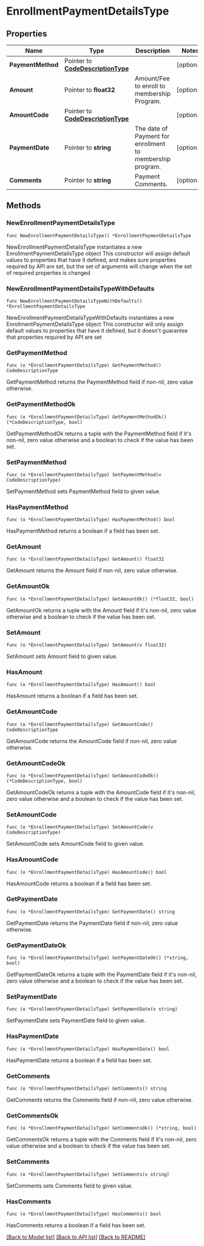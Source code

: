 # EnrollmentPaymentDetailsType

## Properties

Name | Type | Description | Notes
------------ | ------------- | ------------- | -------------
**PaymentMethod** | Pointer to [**CodeDescriptionType**](CodeDescriptionType.md) |  | [optional] 
**Amount** | Pointer to **float32** | Amount/Fee to enroll to membership Program. | [optional] 
**AmountCode** | Pointer to [**CodeDescriptionType**](CodeDescriptionType.md) |  | [optional] 
**PaymentDate** | Pointer to **string** | The date of Payment for enrollment to membership program. | [optional] 
**Comments** | Pointer to **string** | Payment Comments. | [optional] 

## Methods

### NewEnrollmentPaymentDetailsType

`func NewEnrollmentPaymentDetailsType() *EnrollmentPaymentDetailsType`

NewEnrollmentPaymentDetailsType instantiates a new EnrollmentPaymentDetailsType object
This constructor will assign default values to properties that have it defined,
and makes sure properties required by API are set, but the set of arguments
will change when the set of required properties is changed

### NewEnrollmentPaymentDetailsTypeWithDefaults

`func NewEnrollmentPaymentDetailsTypeWithDefaults() *EnrollmentPaymentDetailsType`

NewEnrollmentPaymentDetailsTypeWithDefaults instantiates a new EnrollmentPaymentDetailsType object
This constructor will only assign default values to properties that have it defined,
but it doesn't guarantee that properties required by API are set

### GetPaymentMethod

`func (o *EnrollmentPaymentDetailsType) GetPaymentMethod() CodeDescriptionType`

GetPaymentMethod returns the PaymentMethod field if non-nil, zero value otherwise.

### GetPaymentMethodOk

`func (o *EnrollmentPaymentDetailsType) GetPaymentMethodOk() (*CodeDescriptionType, bool)`

GetPaymentMethodOk returns a tuple with the PaymentMethod field if it's non-nil, zero value otherwise
and a boolean to check if the value has been set.

### SetPaymentMethod

`func (o *EnrollmentPaymentDetailsType) SetPaymentMethod(v CodeDescriptionType)`

SetPaymentMethod sets PaymentMethod field to given value.

### HasPaymentMethod

`func (o *EnrollmentPaymentDetailsType) HasPaymentMethod() bool`

HasPaymentMethod returns a boolean if a field has been set.

### GetAmount

`func (o *EnrollmentPaymentDetailsType) GetAmount() float32`

GetAmount returns the Amount field if non-nil, zero value otherwise.

### GetAmountOk

`func (o *EnrollmentPaymentDetailsType) GetAmountOk() (*float32, bool)`

GetAmountOk returns a tuple with the Amount field if it's non-nil, zero value otherwise
and a boolean to check if the value has been set.

### SetAmount

`func (o *EnrollmentPaymentDetailsType) SetAmount(v float32)`

SetAmount sets Amount field to given value.

### HasAmount

`func (o *EnrollmentPaymentDetailsType) HasAmount() bool`

HasAmount returns a boolean if a field has been set.

### GetAmountCode

`func (o *EnrollmentPaymentDetailsType) GetAmountCode() CodeDescriptionType`

GetAmountCode returns the AmountCode field if non-nil, zero value otherwise.

### GetAmountCodeOk

`func (o *EnrollmentPaymentDetailsType) GetAmountCodeOk() (*CodeDescriptionType, bool)`

GetAmountCodeOk returns a tuple with the AmountCode field if it's non-nil, zero value otherwise
and a boolean to check if the value has been set.

### SetAmountCode

`func (o *EnrollmentPaymentDetailsType) SetAmountCode(v CodeDescriptionType)`

SetAmountCode sets AmountCode field to given value.

### HasAmountCode

`func (o *EnrollmentPaymentDetailsType) HasAmountCode() bool`

HasAmountCode returns a boolean if a field has been set.

### GetPaymentDate

`func (o *EnrollmentPaymentDetailsType) GetPaymentDate() string`

GetPaymentDate returns the PaymentDate field if non-nil, zero value otherwise.

### GetPaymentDateOk

`func (o *EnrollmentPaymentDetailsType) GetPaymentDateOk() (*string, bool)`

GetPaymentDateOk returns a tuple with the PaymentDate field if it's non-nil, zero value otherwise
and a boolean to check if the value has been set.

### SetPaymentDate

`func (o *EnrollmentPaymentDetailsType) SetPaymentDate(v string)`

SetPaymentDate sets PaymentDate field to given value.

### HasPaymentDate

`func (o *EnrollmentPaymentDetailsType) HasPaymentDate() bool`

HasPaymentDate returns a boolean if a field has been set.

### GetComments

`func (o *EnrollmentPaymentDetailsType) GetComments() string`

GetComments returns the Comments field if non-nil, zero value otherwise.

### GetCommentsOk

`func (o *EnrollmentPaymentDetailsType) GetCommentsOk() (*string, bool)`

GetCommentsOk returns a tuple with the Comments field if it's non-nil, zero value otherwise
and a boolean to check if the value has been set.

### SetComments

`func (o *EnrollmentPaymentDetailsType) SetComments(v string)`

SetComments sets Comments field to given value.

### HasComments

`func (o *EnrollmentPaymentDetailsType) HasComments() bool`

HasComments returns a boolean if a field has been set.


[[Back to Model list]](../README.md#documentation-for-models) [[Back to API list]](../README.md#documentation-for-api-endpoints) [[Back to README]](../README.md)


